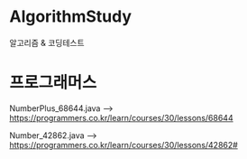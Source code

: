 # AlgorithmStudy
 알고리즘 & 코딩테스트 


  # 프로그래머스
  
 NumberPlus_68644.java 
 --> https://programmers.co.kr/learn/courses/30/lessons/68644
 
 Number_42862.java
 --> https://programmers.co.kr/learn/courses/30/lessons/42862#
